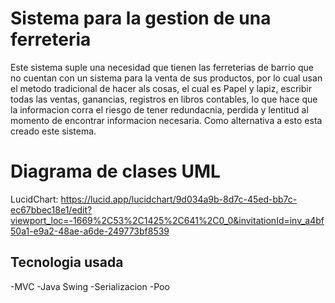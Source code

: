 # Sistema para la gestion de una ferreteria

Este sistema suple una necesidad que tienen las ferreterias de barrio que no cuentan con un sistema para la venta de sus productos, por lo cual usan el metodo tradicional de hacer als cosas, el cual es Papel y lapiz, escribir todas las ventas, ganancias, registros en libros contables, lo que hace que la informacion corra el riesgo de tener redundacnia, perdida y lentitud al momento de encontrar informacion necesaria.
Como alternativa a esto esta creado este sistema.

# Diagrama de clases UML
LucidChart: https://lucid.app/lucidchart/9d034a9b-8d7c-45ed-bb7c-ec67bbec18e1/edit?viewport_loc=-1669%2C53%2C1425%2C641%2C0_0&invitationId=inv_a4bf50a1-e9a2-48ae-a6de-249773bf8539


## Tecnologia usada

-MVC
-Java Swing
-Serializacion
-Poo
